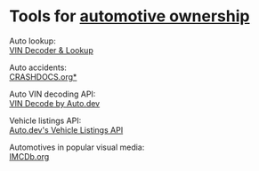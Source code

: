 
# Tools for [automotive ownership](https://notageni.us/autos/)

Auto lookup:  
[VIN Decoder & Lookup](https://driving-tests.org/vin-decoder/)

Auto accidents:  
[CRASHDOCS.org*](https://www.crashdocs.org/)

Auto VIN decoding API:  
[VIN Decode by Auto.dev](https://www.auto.dev/vin)

Vehicle listings API:  
[Auto.dev's Vehicle Listings API](https://www.auto.dev/listings)

Automotives in popular visual media:  
[IMCDb.org](https://imcdb.org/)
